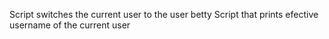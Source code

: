 Script switches the current user to the user betty
Script that prints efective username of the current user
